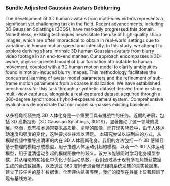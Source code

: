 ### Bundle Adjusted Gaussian Avatars Deblurring

The development of 3D human avatars from multi-view videos represents a significant yet challenging task in the field. Recent advancements, including 3D Gaussian Splattings (3DGS), have markedly progressed this domain. Nonetheless, existing techniques necessitate the use of high-quality sharp images, which are often impractical to obtain in real-world settings due to variations in human motion speed and intensity. In this study, we attempt to explore deriving sharp intrinsic 3D human Gaussian avatars from blurry video footage in an end-to-end manner. Our approach encompasses a 3D-aware, physics-oriented model of blur formation attributable to human movement, coupled with a 3D human motion model to clarify ambiguities found in motion-induced blurry images. This methodology facilitates the concurrent learning of avatar model parameters and the refinement of sub-frame motion parameters from a coarse initialization. We have established benchmarks for this task through a synthetic dataset derived from existing multi-view captures, alongside a real-captured dataset acquired through a 360-degree synchronous hybrid-exposure camera system. Comprehensive evaluations demonstrate that our model surpasses existing baselines.

从多视角视频生成 3D 人体化身是一个重要但具有挑战性的任务。近期的进展，包括 3D 高斯投影（3D Gaussian Splattings, 3DGS），显著推动了这一领域的发展。然而，现有技术通常要求高质量、清晰的图像，而在现实场景中，由于人体运动速度和强度的变化，这种要求往往难以满足。
本研究尝试以端到端的方式，从模糊视频中推导出清晰的内在 3D 人体高斯化身。我们的方法包括一个 3D 感知且基于物理的模糊形成模型，用于描述人体运动引起的模糊，以及一个 3D 人体运动模型，用于澄清运动引起的模糊图像中的歧义。该方法能够同时学习化身模型参数，并从粗略的初始化中优化子帧运动参数。
我们通过基于现有多视角捕获数据生成的合成数据集，以及通过 360 度同步混合曝光相机系统采集的真实数据集，建立了该任务的基准数据集。全面评估结果表明，我们的模型在性能上显著超越了现有基线方法。
